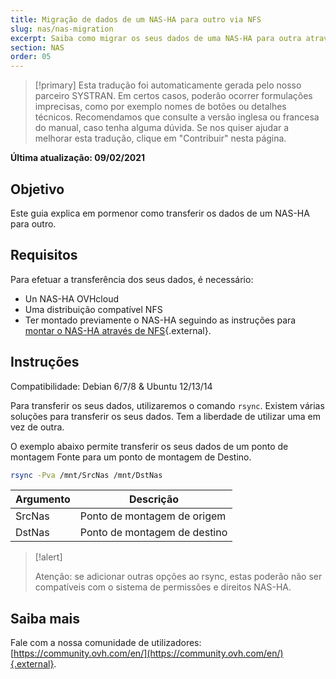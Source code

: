 ```yaml
---
title: Migração de dados de um NAS-HA para outro via NFS
slug: nas/nas-migration
excerpt: Saiba como migrar os seus dados de uma NAS-HA para outra através de NFS.
section: NAS
order: 05
---
```


> [!primary]
> Esta tradução foi automaticamente gerada pelo nosso parceiro SYSTRAN. Em certos casos, poderão ocorrer formulações imprecisas, como por exemplo nomes de botões ou detalhes técnicos. Recomendamos que consulte a versão inglesa ou francesa do manual, caso tenha alguma dúvida. Se nos quiser ajudar a melhorar esta tradução, clique em "Contribuir" nesta página.
>

**Última atualização: 09/02/2021**

## Objetivo

Este guia explica em pormenor como transferir os dados de um NAS-HA para outro. 

## Requisitos

Para efetuar a transferência dos seus dados, é necessário:

- Un NAS-HA OVHcloud
- Uma distribuição compatível NFS
- Ter montado previamente o NAS-HA seguindo as instruções para [montar o NAS-HA através de NFS](https://docs.ovh.com/pt/storage/nas-nfs/){.external}.

## Instruções

Compatibilidade: Debian 6/7/8 & Ubuntu 12/13/14

Para transferir os seus dados, utilizaremos o comando `rsync`. Existem várias soluções para transferir os seus dados. Tem a liberdade de utilizar uma em vez de outra.

O exemplo abaixo permite transferir os seus dados de um ponto de montagem Fonte para um ponto de montagem de Destino.

```sh
rsync -Pva /mnt/SrcNas /mnt/DstNas
```

|Argumento|Descrição|
|---|---|
|SrcNas|Ponto de montagem de origem|
|DstNas|Ponto de montagem de destino|

> [!alert]
>
> Atenção: se adicionar outras opções ao rsync, estas poderão não ser compatíveis com o sistema de permissões e direitos NAS-HA.
>

## Saiba mais

Fale com a nossa comunidade de utilizadores: [https://community.ovh.com/en/](https://community.ovh.com/en/){.external}.